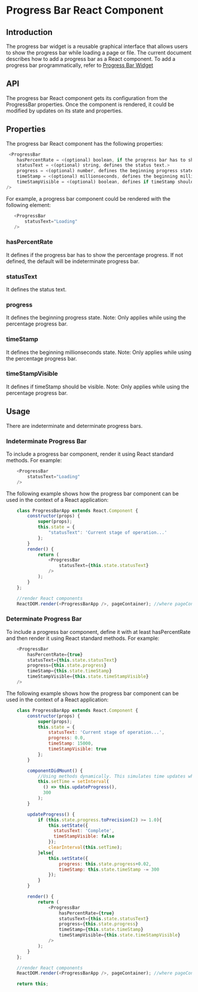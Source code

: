 # Progress Bar React Component


## Introduction
The progress bar widget is a reusable graphical interface that allows users to show the progress bar while loading a page or file. 
The current document describes how to add a progress bar as a React component. To add a progress bar programmatically, refer to [Progress Bar Widget](public/assets/js/widgets/progressBar/progressBarWidget.md)


## API
The progress bar React component gets its configuration from the ProgressBar properties. Once the component is rendered, it could be modified by updates on its state and properties.


## Properties
The progress bar React component has the following properties:

```javascript
 <ProgressBar
    hasPercentRate = <(optional) boolean, if the progress bar has to show the percentage progress, then the value is true. Default: false.>
    statusText = <(optional) string, defines the status text.>
    progress = <(optional) number, defines the beginning progress state. Range from 0.0-1.0>
    timeStamp = <(optional) millionseconds, defines the beginning millionseconds state.>
    timeStampVisible = <(optional) boolean, defines if timeStamp should be visible.>
/>
```

For example, a progress bar component could be rendered with the following element:

```javascript
   <ProgressBar
       statusText="Loading"
   />
```

### hasPercentRate
It defines if the progress bar has to show the percentage progress. If not defined, the default will be indeterminate progress bar.

### statusText
It defines the status text.

### progress
It defines the beginning progress state.
Note: Only applies while using the percentage progress bar.

### timeStamp
It defines the beginning millionseconds state.
Note: Only applies while using the percentage progress bar.

### timeStampVisible
It defines if timeStamp should be visible.
Note: Only applies while using the percentage progress bar.


## Usage
There are indeterminate and determinate progress bars. 

### Indeterminate Progress Bar

To include a progress bar component, render it using React standard methods. For example:

```javascript
    <ProgressBar
        statusText="Loading"
    />
```

The following example shows how the progress bar component can be used in the context of a React application:

```javascript
    class ProgressBarApp extends React.Component {
        constructor(props) {
            super(props);
            this.state = {
                "statusText": 'Current stage of operation...'
            };
        }
        render() {
            return (
                <ProgressBar
                    statusText={this.state.statusText}
                />
            );
        }
    };

    //render React components
    ReactDOM.render(<ProgressBarApp />, pageContainer); //where pageContainer represents where the Progress Bar will be rendered
```

### Determinate Progress Bar

To include a progress bar component, define it with at least hasPercentRate and then render it using React standard methods. For example:

```javascript
    <ProgressBar
        hasPercentRate={true}
        statusText={this.state.statusText}
        progress={this.state.progress}
        timeStamp={this.state.timeStamp}
        timeStampVisible={this.state.timeStampVisible}
    />
```

The following example shows how the progress bar component can be used in the context of a React application:

```javascript
    class ProgressBarApp extends React.Component {
        constructor(props) {
            super(props);
            this.state = {
                statusText: 'Current stage of operation...',
                progress: 0.0,
                timeStamp: 15000,
                timeStampVisible: true
            };
        }

        componentDidMount() {
            //Using methods dynamically. This simulates time updates when getting updates from backend.
            this.setTime = setInterval(
              () => this.updateProgress(),
              300
            ); 
        }

        updateProgress() {
            if (this.state.progress.toPrecision(2) >= 1.0){
                this.setState({
                  statusText: 'Complete', 
                  timeStampVisible: false
                });
                clearInterval(this.setTime);
            }else{
                this.setState({
                    progress: this.state.progress+0.02,
                    timeStamp: this.state.timeStamp -= 300
                });
            }
        }

        render() {
            return (
                <ProgressBar
                    hasPercentRate={true}
                    statusText={this.state.statusText}
                    progress={this.state.progress}
                    timeStamp={this.state.timeStamp}
                    timeStampVisible={this.state.timeStampVisible}
                />
            );
        }
    };

    //render React components
    ReactDOM.render(<ProgressBarApp />, pageContainer); //where pageContainer represents where the Spinner will be rendered

    return this;
```
